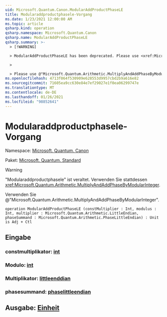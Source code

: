 ```yaml
---
uid: Microsoft.Quantum.Canon.ModularAddProductPhaseLE
title: Modularaddproductphasele-Vorgang
ms.date: 1/23/2021 12:00:00 AM
ms.topic: article
qsharp.kind: operation
qsharp.namespace: Microsoft.Quantum.Canon
qsharp.name: ModularAddProductPhaseLE
qsharp.summary: >-
  > [!WARNING]

  > ModularAddProductPhaseLE has been deprecated. Please use <xref:Microsoft.Quantum.Arithmetic.MultiplyAndAddPhaseByModularInteger> instead.

  >

  > Please use @"Microsoft.Quantum.Arithmetic.MultiplyAndAddPhaseByModularInteger".
ms.openlocfilehash: 4713f064f530909e628553d9957cbd2b9a616e82
ms.sourcegitcommit: 71605ea9cc630e84e7ef29027e1f0ea06299747e
ms.translationtype: MT
ms.contentlocale: de-DE
ms.lasthandoff: 01/26/2021
ms.locfileid: "98852641"
---
```

# <a name="modularaddproductphasele-operation"></a>Modularaddproductphasele-Vorgang

Namespace: [Microsoft. Quantum. Canon](xref:Microsoft.Quantum.Canon)

Paket: [Microsoft. Quantum. Standard](https://nuget.org/packages/Microsoft.Quantum.Standard)


> [!WARNING]
> "Modularaddproductphasele" ist veraltet. Verwenden Sie stattdessen <xref:Microsoft.Quantum.Arithmetic.MultiplyAndAddPhaseByModularInteger>.
>
> Verwenden Sie @"Microsoft.Quantum.Arithmetic.MultiplyAndAddPhaseByModularInteger".



```qsharp
operation ModularAddProductPhaseLE (constMultiplier : Int, modulus : Int, multiplier : Microsoft.Quantum.Arithmetic.LittleEndian, phaseSummand : Microsoft.Quantum.Arithmetic.PhaseLittleEndian) : Unit is Adj + Ctl
```


## <a name="input"></a>Eingabe

### <a name="constmultiplier--int"></a>constmultiplikator: [int](xref:microsoft.quantum.lang-ref.int)




### <a name="modulus--int"></a>Modulo: [int](xref:microsoft.quantum.lang-ref.int)




### <a name="multiplier--littleendian"></a>Multiplikator: [littleenddian](xref:Microsoft.Quantum.Arithmetic.LittleEndian)




### <a name="phasesummand--phaselittleendian"></a>phasesummand: [phaselittleendian](xref:Microsoft.Quantum.Arithmetic.PhaseLittleEndian)





## <a name="output--unit"></a>Ausgabe: [Einheit](xref:microsoft.quantum.lang-ref.unit)

